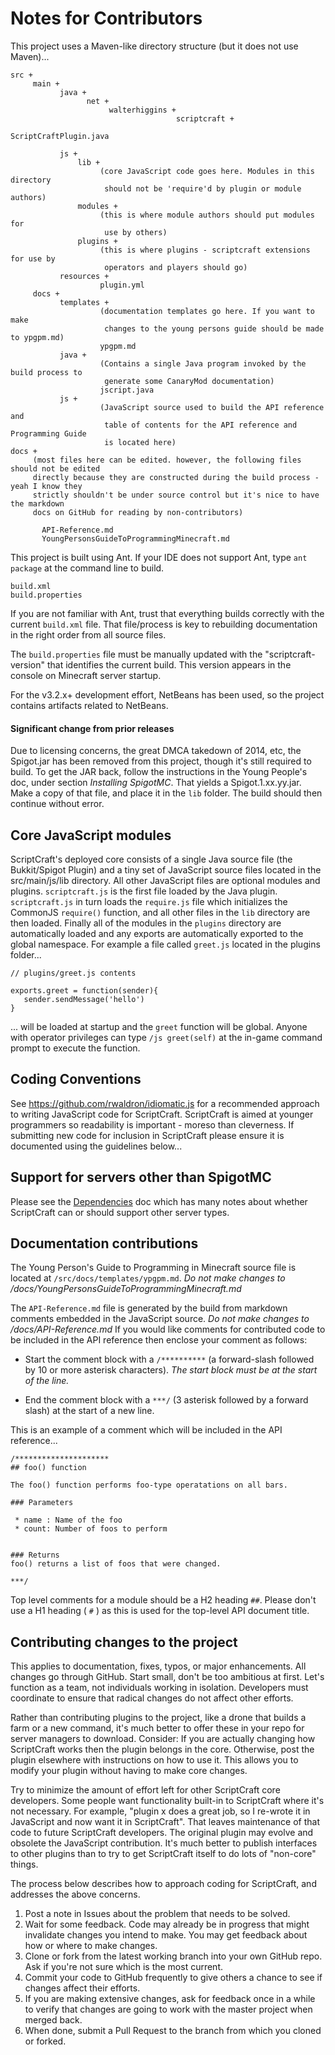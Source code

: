# Notes for Contributors

This project uses a Maven-like directory structure (but it does not use Maven)...

    src +
         main +
               java +
                     net +
                          walterhiggins +
                                         scriptcraft +
                                                       ScriptCraftPlugin.java

               js +
                   lib +
                        (core JavaScript code goes here. Modules in this directory
                         should not be 'require'd by plugin or module authors)
                   modules +
                        (this is where module authors should put modules for
                         use by others)
                   plugins +
                        (this is where plugins - scriptcraft extensions for use by
                         operators and players should go)
               resources +
                        plugin.yml
         docs +
               templates +
                        (documentation templates go here. If you want to make
                         changes to the young persons guide should be made to ypgpm.md)
                        ypgpm.md
               java +
                        (Contains a single Java program invoked by the build process to
                         generate some CanaryMod documentation)
                        jscript.java
               js +
                        (JavaScript source used to build the API reference and
                         table of contents for the API reference and Programming Guide
                         is located here)
    docs +
         (most files here can be edited. however, the following files should not be edited
         directly because they are constructed during the build process - yeah I know they
         strictly shouldn't be under source control but it's nice to have the markdown
         docs on GitHub for reading by non-contributors)

           API-Reference.md
           YoungPersonsGuideToProgrammingMinecraft.md

This project is built using Ant. If your IDE does not support Ant,
type `ant package` at the command line to build.

    build.xml
    build.properties

If you are not familiar with Ant, trust that everything builds correctly
with the current `build.xml` file. That file/process is key to rebuilding
documentation in the right order from all source files.

The `build.properties` file must be manually updated with the
"scriptcraft-version" that identifies the current build. This version
appears in the console on Minecraft server startup.

For the v3.2.x+ development effort, NetBeans has been used, so the project
contains artifacts related to NetBeans.

#### Significant change from prior releases

Due to licensing concerns, the great DMCA takedown of 2014, etc, the Spigot.jar
has been removed from this project, though it's still required to build. To get
the JAR back, follow the instructions in the Young People's doc, under section
*Installing SpigotMC*. That yields a Spigot.1.xx.yy.jar. Make a copy of that file,
and place it in the `lib` folder. The build should then continue without error.

## Core JavaScript modules

ScriptCraft's deployed core consists of a single Java source file (the
Bukkit/Spigot Plugin) and a tiny set of JavaScript source files located in
the src/main/js/lib directory. All other JavaScript files are
optional modules and plugins. `scriptcraft.js` is the first file
loaded by the Java plugin. `scriptcraft.js` in turn loads the `require.js`
file which initializes the CommonJS `require()` function, and all other
files in the `lib` directory are then loaded. Finally all of the modules
in the `plugins` directory are automatically loaded and any exports are
automatically exported to the global namespace. For example a file
called `greet.js` located in the plugins folder...

    // plugins/greet.js contents

    exports.greet = function(sender){
       sender.sendMessage('hello')
    }

... will be loaded at startup and the `greet` function will be
global. Anyone with operator privileges can type `/js greet(self)` at
the in-game command prompt to execute the function.

## Coding Conventions

See <https://github.com/rwaldron/idiomatic.js> for a recommended
approach to writing JavaScript code for ScriptCraft. ScriptCraft is
aimed at younger programmers so readability is important - moreso than
cleverness. If submitting new code for inclusion in ScriptCraft please
ensure it is documented using the guidelines below...

## Support for servers other than SpigotMC

Please see the [Dependencies][deps] doc which has many notes about whether ScriptCraft can or should support other server types.

## Documentation contributions

The Young Person's Guide to Programming in Minecraft source file is located at
`/src/docs/templates/ypgpm.md`.
*Do not make changes to /docs/YoungPersonsGuideToProgrammingMinecraft.md*

The `API-Reference.md` file is generated by the build from markdown comments
embedded in the JavaScript source.
*Do not make changes to /docs/API-Reference.md*
If you would like comments for contributed code to be included in the API
reference then enclose your comment as follows:

 * Start the comment block with a `/**********` (a forward-slash
   followed by 10 or more asterisk characters).
   *The start block must be at the start of the line.*

 * End the comment block with a `***/` (3 asterisk followed by a
   forward slash) at the start of a new line.

This is an example of a comment which will be included in the API reference...

    /*********************
    ## foo() function

    The foo() function performs foo-type operatations on all bars.

    ### Parameters

     * name : Name of the foo
     * count: Number of foos to perform


    ### Returns
    foo() returns a list of foos that were changed.

    ***/

Top level comments for a module should be a H2 heading `##`. Please
don't use a H1 heading ( `#` ) as this is used for the top-level API
document title.

## Contributing changes to the project

This applies to documentation, fixes, typos, or major enhancements. All changes go through GitHub. Start small, don't be too ambitious at first. Let's function as a team, not individuals working in isolation. Developers must coordinate to ensure that radical changes do not affect other efforts.

Rather than contributing plugins to the project, like a drone that builds a farm or a new command, it's much better to offer these in your repo for server managers to download. Consider: If you are actually changing how ScriptCraft works then the plugin belongs in the core. Otherwise, post the plugin elsewhere with instructions on how to use it. This allows you to modify your plugin without having to make core changes.

Try to minimize the amount of effort left for other ScriptCraft core developers. Some people want functionality built-in to ScriptCraft where it's not necessary. For example, "plugin x does a great job, so I re-wrote it in JavaScript and now want it in ScriptCraft". That leaves maintenance of that code to future ScriptCraft developers. The original plugin may evolve and obsolete the JavaScript contribution. It's much better to publish interfaces to other plugins than to try to get ScriptCraft itself to do lots of "non-core" things.

The process below describes how to approach coding for ScriptCraft, and addresses the above concerns.

1. Post a note in Issues about the problem that needs to be solved.
1. Wait for some feedback. Code may already be in progress that might invalidate changes you intend to make. You may get feedback about how or where to make changes.
1. Clone or fork from the latest working branch into your own GitHub repo. Ask if you're not sure which is the most current.
1. Commit your code to GitHub frequently to give others a chance to see if changes affect their efforts.
1. If you are making extensive changes, ask for feedback once in a while to verify that changes are going to work with the master project when merged back.
1. When done, submit a Pull Request to the branch from which you cloned or forked.

[deps]: Dependencies.md